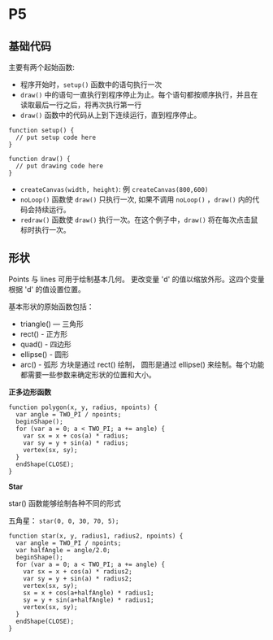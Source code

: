 # P5

## 基础代码

主要有两个起始函数:

- 程序开始时，`setup()` 函数中的语句执行一次
- `draw()` 中的语句一直执行到程序停止为止。每个语句都按顺序执行，并且在读取最后一行之后，将再次执行第一行
- `draw()` 函数中的代码从上到下连续运行，直到程序停止。

```
function setup() {
  // put setup code here
}

function draw() {
  // put drawing code here
}
```

- `createCanvas(width, height)`: 例 `createCanvas(800,600)`
- `noLoop()` 函数使 `draw()` 只执行一次, 如果不调用 `noLoop()` ，`draw()` 内的代码会持续运行。
- `redraw()` 函数使 `draw()` 执行一次。在这个例子中，`draw()` 将在每次点击鼠标时执行一次。

## 形状

Points 与 lines 可用于绘制基本几何。 更改变量 'd' 的值以缩放外形。这四个变量根据 'd' 的值设置位置。

基本形状的原始函数包括：

- triangle() — 三角形
- rect() - 正方形
- quad() - 四边形
- ellipse() - 圆形
- arc() - 弧形 方块是通过 rect() 绘制， 圆形是通过 ellipse() 来绘制。每个功能都需要一些参数来确定形状的位置和大小。

**正多边形函数**

```
function polygon(x, y, radius, npoints) {
  var angle = TWO_PI / npoints;
  beginShape();
  for (var a = 0; a < TWO_PI; a += angle) {
    var sx = x + cos(a) * radius;
    var sy = y + sin(a) * radius;
    vertex(sx, sy);
  }
  endShape(CLOSE);
}
```

**Star**

star() 函数能够绘制各种不同的形式

五角星： `star(0, 0, 30, 70, 5);`

```
function star(x, y, radius1, radius2, npoints) {
  var angle = TWO_PI / npoints;
  var halfAngle = angle/2.0;
  beginShape();
  for (var a = 0; a < TWO_PI; a += angle) {
    var sx = x + cos(a) * radius2;
    var sy = y + sin(a) * radius2;
    vertex(sx, sy);
    sx = x + cos(a+halfAngle) * radius1;
    sy = y + sin(a+halfAngle) * radius1;
    vertex(sx, sy);
  }
  endShape(CLOSE);
}
```
